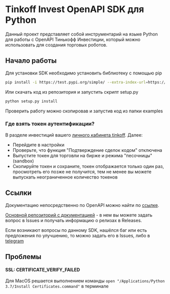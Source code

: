 # Tinkoff Invest OpenAPI SDK для Python

Данный проект представляет собой инструментарий на языке Python для работы с OpenAPI Тинькофф Инвестиции, который можно
использовать для создания торговых роботов.

## Начало работы

Для установки SDK необходимо установить библиотеку с помощью pip
```bash
pip install -i https://test.pypi.org/simple/ --extra-index-url=https://pypi.org/simple/ tinkoff-invest-openapi-client
```

Или скачать код из репозитория и запустить скрипт setup.py
```bash
python setup.py install
```

Проверить работу можно скопировав и запустив код из папки examples 

### Где взять токен аутентификации?

В разделе инвестиций вашего [личного кабинета tinkoff](https://www.tinkoff.ru/invest/). Далее:

* Перейдите в настройки
* Проверьте, что функция "Подтверждение сделок кодом" отключена
* Выпустите токен для торговли на бирже и режима "песочницы" (sandbox)
* Скопируйте токен и сохраните, токен отображается только один раз, просмотреть его позже не получится, тем не менее вы
  можете выпускать неограниченное количество токенов

## Ссылки

Документацию непосредственно по OpenAPI можно найти по [ссылке](https://api-invest.tinkoff.ru/openapi/docs/).

[Основной репозиторий с документацией](https://github.com/TinkoffCreditSystems/invest-openapi/) - в нем вы можете задать вопрос в Issues и получать информацию о релизах в Releases.

Если возникают вопросы по данному SDK, нашёлся баг или есть предложения по улучшению, то можно задать его в Issues, либо в [telegram](https://t.me/awethon)

## Проблемы

#### SSL: CERTIFICATE_VERIFY_FAILED
Для MacOS решается выполнением команды
`open "/Applications/Python 3.7/Install Certificates.command"`
в терминале
